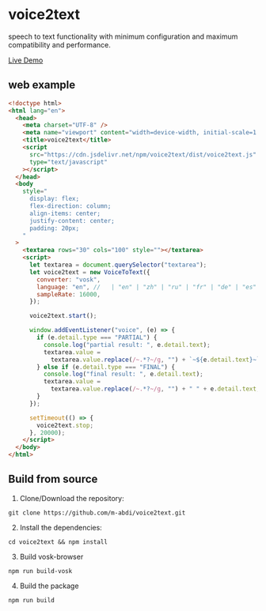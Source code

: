 # voice2text

speech to text functionality with minimum configuration and maximum compatibility and performance.

[Live Demo](https://m-abdi.github.io/voice2text/)


## web example

```html
<!doctype html>
<html lang="en">
  <head>
    <meta charset="UTF-8" />
    <meta name="viewport" content="width=device-width, initial-scale=1.0" />
    <title>voice2text</title>
    <script
      src="https://cdn.jsdelivr.net/npm/voice2text/dist/voice2text.js"
      type="text/javascript"
    ></script>
  </head>
  <body
    style="
      display: flex;
      flex-direction: column;
      align-items: center;
      justify-content: center;
      padding: 20px;
    "
  >
    <textarea rows="30" cols="100" style=""></textarea>
    <script>
      let textarea = document.querySelector("textarea");
      let voice2text = new VoiceToText({
        converter: "vosk",
        language: "en", //   | "en" | "zh" | "ru" | "fr" | "de" | "es" | "pt" | "tr" | "vi" | "it" | "nl" | "ca" | "ar" | "fa" | "uk" | "kk" | "ja" | "eo" | "hi" | "cs" | "pl" | "uz" | "ko" | "br"
        sampleRate: 16000,
      });

      voice2text.start();

      window.addEventListener("voice", (e) => {
        if (e.detail.type === "PARTIAL") {
          console.log("partial result: ", e.detail.text);
          textarea.value =
            textarea.value.replace(/~.*?~/g, "") + `~${e.detail.text}~`;
        } else if (e.detail.type === "FINAL") {
          console.log("final result: ", e.detail.text);
          textarea.value =
            textarea.value.replace(/~.*?~/g, "") + " " + e.detail.text;
        }
      });

      setTimeout(() => {
        voice2text.stop;
      }, 20000);
    </script>
  </body>
</html>
```

## Build from source

1. Clone/Download the repository:

```
git clone https://github.com/m-abdi/voice2text.git
```

2. Install the dependencies:

```
cd voice2text && npm install
```

3. Build vosk-browser

```
npm run build-vosk
```

4. Build the package

```
npm run build
```
